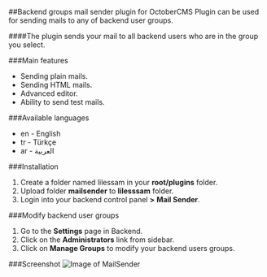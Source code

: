 ##Backend groups mail sender plugin for OctoberCMS
Plugin can be used for sending mails to any of backend user groups.

####The plugin sends your mail to all backend users who are in the group you select.

###Main features
* Sending plain mails.
* Sending HTML mails.
* Advanced editor.
* Ability to send test mails.

###Available languages
* en - English
* tr - Türkçe
* ar - العربية

###Installation
1. Create a folder named lilessam in your __root/plugins__ folder.
1. Upload folder __mailsender__ to __lilesssam__ folder.
1. Login into your backend control panel __>__ __Mail Sender__.

###Modify backend user groups
1. Go to the __Settings__ page in Backend.
1. Click on the __Administrators__ link from sidebar.
1. Click on __Manage Groups__ to modify your backend users groups.

###Screenshot
![Image of MailSender](http://i.imgur.com/Imrwzhb.png)
